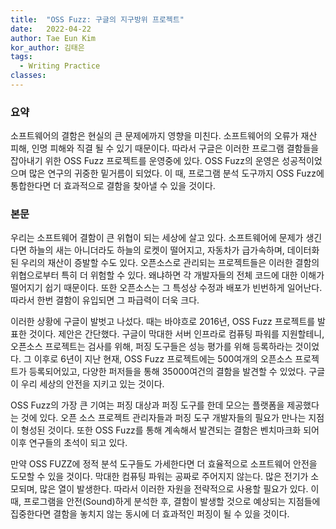 ```yaml
---
title:  "OSS Fuzz: 구글의 지구방위 프로젝트"
date:   2022-04-22
author: Tae Eun Kim
kor_author: 김태은
tags:
  - Writing Practice
classes: 
---
```


### 요약
소프트웨어의 결함은 현실의 큰 문제에까지 영향을 미친다. 소프트웨어의 오류가 재산 피해, 인명 피해와 직결 될 수 있기 때문이다. 따라서 구글은 이러한 프로그램 결함들을 잡아내기 위한 OSS Fuzz 프로젝트를 운영중에 있다. OSS Fuzz의 운영은 성공적이었으며 많은 연구의 귀중한 밑거름이 되었다. 이 때, 프로그램 분석 도구까지 OSS Fuzz에 통합한다면 더 효과적으로 결함을 찾아낼 수 있을 것이다.

### 본문
우리는 소프트웨어 결함이 큰 위협이 되는 세상에 살고 있다. 소프트웨어에 문제가 생긴다면 하늘의 새는 아니더라도 하늘의 로켓이 떨어지고, 자동차가 급가속하며, 데이터화된 우리의 재산이 증발할 수도 있다. 오픈소스로 관리되는 프로젝트들은 이러한 결함의 위협으로부터 특히 더 위험할 수 있다. 왜냐하면 각 개발자들의 전체 코드에 대한 이해가 떨어지기 쉽기 때문이다. 또한 오픈소스는 그 특성상 수정과 배포가 빈번하게 일어난다. 따라서 한번 결함이 유입되면 그 파급력이 더욱 크다.

이러한 상황에 구글이 발벗고 나섰다. 때는 바야흐로 2016년, OSS Fuzz 프로젝트를 발표한 것이다. 제안은 간단했다. 구글이 막대한 서버 인프라로 컴퓨팅 파워를 지원할테니, 오픈소스 프로젝트는 검사를 위해, 퍼징 도구들은 성능 평가를 위해 등록하라는 것이었다. 그 이후로 6년이 지난 현재, OSS Fuzz 프로젝트에는 500여개의 오픈소스 프로젝트가 등록되어있고, 다양한 퍼저들을 통해 35000여건의 결함을 발견할 수 있었다. 구글이 우리 세상의 안전을 지키고 있는 것이다.

OSS Fuzz의 가장 큰 기여는 퍼징 대상과 퍼징 도구를 한데 모으는 플랫폼을 제공했다는 것에 있다. 오픈 소스 프로젝트 관리자들과 퍼징 도구 개발자들의 필요가 만나는 지점이 형성된 것이다. 또한 OSS Fuzz를 통해 계속해서 발견되는 결함은 벤치마크화 되어 이후 연구들의 초석이 되고 있다.

만약 OSS FUZZ에 정적 분석 도구들도 가세한다면 더 효율적으로 소프트웨어 안전을 도모할 수 있을 것이다. 막대한 컴퓨팅 파워는 공짜로 주어지지 않는다. 많은 전기가 소모되며, 많은 열이 발생한다. 따라서 이러한 자원을 전략적으로 사용할 필요가 있다. 이 때, 프로그램을 안전(Sound)하게 분석한 후, 결함이 발생할 것으로 예상되는 지점들에 집중한다면 결함을 놓치지 않는 동시에 더 효과적인 퍼징이 될 수 있을 것이다. 